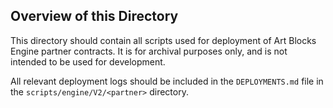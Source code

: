 ## Overview of this Directory

This directory should contain all scripts used for deployment of Art Blocks Engine partner contracts. It is for archival purposes only, and is not intended to be used for development.

All relevant deployment logs should be included in the `DEPLOYMENTS.md` file in the `scripts/engine/V2/<partner>` directory.
